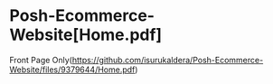 # Posh-Ecommerce-Website[Home.pdf]

Front Page Only(https://github.com/isurukaldera/Posh-Ecommerce-Website/files/9379644/Home.pdf)
